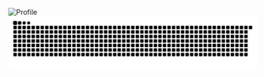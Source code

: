![Profile](https://github-readme-stats.vercel.app/api?username=Aurorax-own&show_icons=true&theme=dark)
<picture>
  <source media="(prefers-color-scheme: dark)" srcset="https://raw.githubusercontent.com/Aurorax-own/Aurorax-own/output/github-contribution-grid-snake-dark.svg">
  <source media="(prefers-color-scheme: light)" srcset="https://raw.githubusercontent.com/Aurorax-own/Aurorax-own/output/github-contribution-grid-snake.svg">
  <img alt="github contribution grid snake animation" src="https://raw.githubusercontent.com/Aurorax-own/Aurorax-own/output/github-contribution-grid-snake.svg">
</picture>
